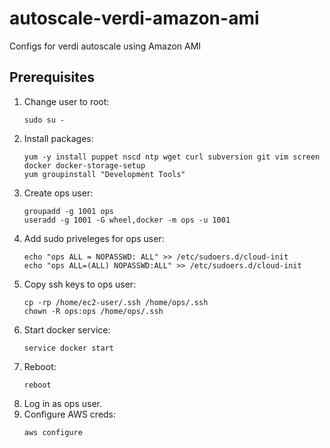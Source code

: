 # autoscale-verdi-amazon-ami
Configs for verdi autoscale using Amazon AMI

## Prerequisites
1. Change user to root:
   ```
   sudo su -
   ```
1. Install packages:
   ```
   yum -y install puppet nscd ntp wget curl subversion git vim screen docker docker-storage-setup
   yum groupinstall "Development Tools"
   ```
1. Create ops user:
   ```
   groupadd -g 1001 ops
   useradd -g 1001 -G wheel,docker -m ops -u 1001
   ```
1. Add sudo priveleges for ops user:
   ```
   echo "ops ALL = NOPASSWD: ALL" >> /etc/sudoers.d/cloud-init
   echo "ops ALL=(ALL) NOPASSWD:ALL" >> /etc/sudoers.d/cloud-init
   ```
1. Copy ssh keys to ops user:
   ```
   cp -rp /home/ec2-user/.ssh /home/ops/.ssh
   chown -R ops:ops /home/ops/.ssh
   ```
1. Start docker service:
   ```
   service docker start
   ```
1. Reboot:
   ```
   reboot
   ```
1. Log in as ops user.
1. Configure AWS creds:
   ```
   aws configure
   ```
